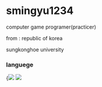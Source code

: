 # smingyu1234
<p>computer game programer(practicer)</p>
<p>from : republic of korea</p>
<p>sungkonghoe university</p>

### languege
{<img src="https://img.shields.io/badge/java-007396?style=for-the-badge&logo=OpenJDK&logoColor=white"> <img src="https://img.shields.io/badge/GitHub-EAEAEA?style=for-the-badge&logo=github&logoColor=000"/> 






